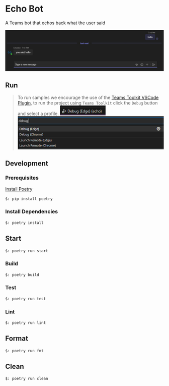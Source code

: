 # Echo Bot

A Teams bot that echos back what the user said

![Screenshot](./assets/screenshot_0.png)

## Run

> To run samples we encourage the use of the [Teams Toolkit VSCode Plugin](https://marketplace.visualstudio.com/items?itemName=TeamsDevApp.ms-teams-vscode-extension), to run the project using `Teams Toolkit` click the `Debug` button and select a profile. ![Teams Toolkit VSCode](./assets/screenshot_1.png) ![Teams Toolkit VSCode](./assets/screenshot_2.png)

## Development

### Prerequisites

[Install Poetry](https://python-poetry.org/docs/)

```bash
$: pip install poetry
```

### Install Dependencies

```bash
$: poetry install
```

## Start

```bash
$: poetry run start
```

### Build

```bash
$: poetry build
```

### Test

```bash
$: poetry run test
```

### Lint

```bash
$: poetry run lint
```

## Format

```bash
$: poetry run fmt
```

## Clean

```bash
$: poetry run clean
```

